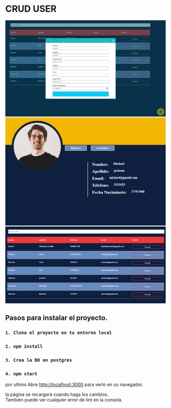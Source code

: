 # CRUD USER
![](https://raw.githubusercontent.com/danielmiranda0099/FRONT_buenaData/master/public/assets/captura.PNG)
![](https://raw.githubusercontent.com/danielmiranda0099/FRONT_buenaData/master/public/assets/captura1.PNG)
![](https://raw.githubusercontent.com/danielmiranda0099/FRONT_buenaData/master/public/assets/captura2.PNG)
## Pasos para instalar el proyecto.
### `1. Clona el proyecto en tu entorno local`
### `2. npm install`
### `3. Crea la BD en postgres`
### `4. npm start`
 por ultimo Abre [http://localhost:3000](http://localhost:3000) para verlo en su navegador.

la página se recargará cuando haga los cambios.\
También puede ver cualquier error de lint en la consola.
